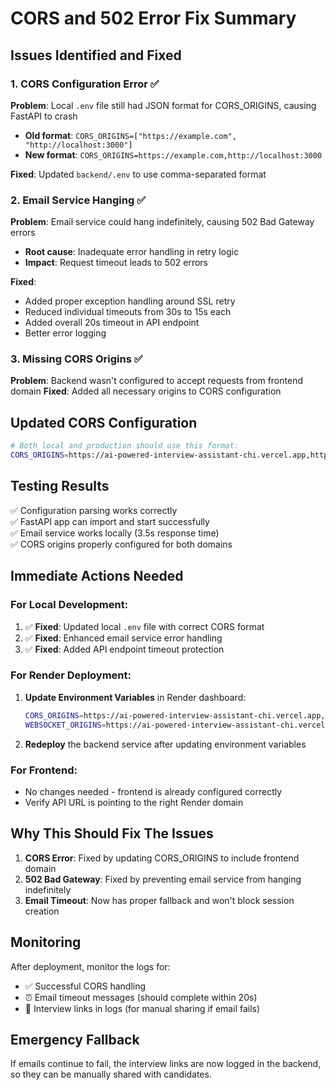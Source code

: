 # CORS and 502 Error Fix Summary

## Issues Identified and Fixed

### 1. CORS Configuration Error ✅
**Problem**: Local `.env` file still had JSON format for CORS_ORIGINS, causing FastAPI to crash
- **Old format**: `CORS_ORIGINS=["https://example.com", "http://localhost:3000"]`
- **New format**: `CORS_ORIGINS=https://example.com,http://localhost:3000`

**Fixed**: Updated `backend/.env` to use comma-separated format

### 2. Email Service Hanging ✅
**Problem**: Email service could hang indefinitely, causing 502 Bad Gateway errors
- **Root cause**: Inadequate error handling in retry logic
- **Impact**: Request timeout leads to 502 errors

**Fixed**: 
- Added proper exception handling around SSL retry
- Reduced individual timeouts from 30s to 15s each
- Added overall 20s timeout in API endpoint
- Better error logging

### 3. Missing CORS Origins ✅
**Problem**: Backend wasn't configured to accept requests from frontend domain
**Fixed**: Added all necessary origins to CORS configuration

## Updated CORS Configuration

```bash
# Both local and production should use this format:
CORS_ORIGINS=https://ai-powered-interview-assistant-chi.vercel.app,https://ai-poweredinterviewassistant.onrender.com,http://localhost:3000,http://127.0.0.1:3000,http://127.0.0.1:5173
```

## Testing Results

✅ Configuration parsing works correctly  
✅ FastAPI app can import and start successfully  
✅ Email service works locally (3.5s response time)  
✅ CORS origins properly configured for both domains  

## Immediate Actions Needed

### For Local Development:
1. ✅ **Fixed**: Updated local `.env` file with correct CORS format
2. ✅ **Fixed**: Enhanced email service error handling
3. ✅ **Fixed**: Added API endpoint timeout protection

### For Render Deployment:
1. **Update Environment Variables** in Render dashboard:
   ```bash
   CORS_ORIGINS=https://ai-powered-interview-assistant-chi.vercel.app,https://ai-poweredinterviewassistant.onrender.com,http://localhost:3000
   WEBSOCKET_ORIGINS=https://ai-powered-interview-assistant-chi.vercel.app,https://ai-poweredinterviewassistant.onrender.com,http://localhost:3000
   ```

2. **Redeploy** the backend service after updating environment variables

### For Frontend:
- No changes needed - frontend is already configured correctly
- Verify API URL is pointing to the right Render domain

## Why This Should Fix The Issues

1. **CORS Error**: Fixed by updating CORS_ORIGINS to include frontend domain
2. **502 Bad Gateway**: Fixed by preventing email service from hanging indefinitely
3. **Email Timeout**: Now has proper fallback and won't block session creation

## Monitoring

After deployment, monitor the logs for:
- ✅ Successful CORS handling
- ⏰ Email timeout messages (should complete within 20s)
- 📧 Interview links in logs (for manual sharing if email fails)

## Emergency Fallback

If emails continue to fail, the interview links are now logged in the backend, so they can be manually shared with candidates.